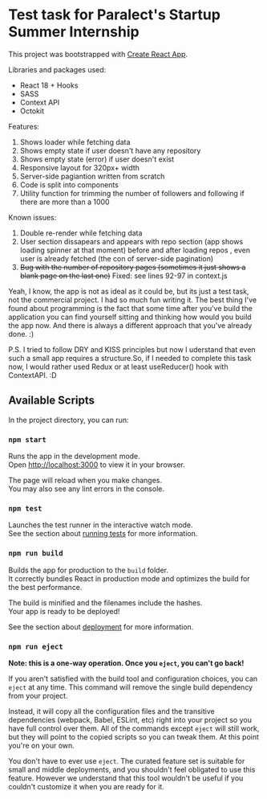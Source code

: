 # Test task for Paralect's Startup Summer Internship

This project was bootstrapped with [Create React App](https://github.com/facebook/create-react-app).

Libraries and packages used:
- React 18 + Hooks
- SASS
- Context API
- Octokit

Features:
1. Shows loader while fetching data
2. Shows empty state if user doesn't have any repository
3. Shows empty state (error) if user doesn't exist
4. Responsive layout for 320px+ width
5. Server-side pagiantion written from scratch
6. Code is split into components
7. Utility function for trimming the number of followers and following if there are more than a 1000

Known issues:
1. Double re-render while fetching data
2. User section dissapears and appears with repo section (app shows loading spinner at that moment) before and after loading repos , even user is already fetched (the con of server-side pagination)
3. ~~Bug with the number of repository pages (sometimes it just shows a blank page on the last one)~~
   Fixed: see lines 92-97 in context.js

Yeah, I know, the app is not as ideal as it could be, but its just a test task, not the commercial project. I had so much fun writing it. 
The best thing I've found about programming is the fact that some time after you've build the application you can find yourself sitting and thinking how would you build the app now. And there is always a different approach that you've already done. :)

P.S. I tried to follow DRY and KISS principles but now I uderstand that even such a small app requires a structure.So, if I needed to complete this task now, I would rather used Redux or at least useReducer() hook with ContextAPI. :D
   
## Available Scripts

In the project directory, you can run:

### `npm start`

Runs the app in the development mode.\
Open [http://localhost:3000](http://localhost:3000) to view it in your browser.

The page will reload when you make changes.\
You may also see any lint errors in the console.

### `npm test`

Launches the test runner in the interactive watch mode.\
See the section about [running tests](https://facebook.github.io/create-react-app/docs/running-tests) for more information.

### `npm run build`

Builds the app for production to the `build` folder.\
It correctly bundles React in production mode and optimizes the build for the best performance.

The build is minified and the filenames include the hashes.\
Your app is ready to be deployed!

See the section about [deployment](https://facebook.github.io/create-react-app/docs/deployment) for more information.

### `npm run eject`

**Note: this is a one-way operation. Once you `eject`, you can't go back!**

If you aren't satisfied with the build tool and configuration choices, you can `eject` at any time. This command will remove the single build dependency from your project.

Instead, it will copy all the configuration files and the transitive dependencies (webpack, Babel, ESLint, etc) right into your project so you have full control over them. All of the commands except `eject` will still work, but they will point to the copied scripts so you can tweak them. At this point you're on your own.

You don't have to ever use `eject`. The curated feature set is suitable for small and middle deployments, and you shouldn't feel obligated to use this feature. However we understand that this tool wouldn't be useful if you couldn't customize it when you are ready for it.
